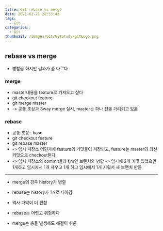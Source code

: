 ```yaml
---
title: Git rebase vs merge
date: 2021-02-21 20:55:43
tags:
  - Git
categories:
  - Git
thumbnail: /images/Git/GitStudy/gitLogo.png
---
```


## rebase vs merge

- 병합을 하지만 결과가 좀 다르다

### merge

- master내용을 feature로 가져오고 싶다
- git checkout feature
- git merge master
- -> 공통 조상과 3way merge 실시, master는 하나 전을 가리키고 있음

### rebase

- 공통 조장 : base
- git checkout feature
- git rebase master
- -> 임시 저장소 어딘가에 feature의 커밋들이 저장되고, feature는 master의 최신 커밋으로 checkout된다.
- -> 임시 저장소의 commit들과 f,m인 브랜치와 병합 -> 임시에 2개 커밋 있었으면 1개하고 임시에서 1개 지우고 1개 하고 임시에서 1개 지워서 새 브랜치 만듬

---

- merge의 경우 history가 병렬
- rebase는 history가 1개로 나아감

- 역사 파악이 더 편함
- rebase는 어렵고 위험하다
- merge는 충돌 발생해도 해결이 쉬움
